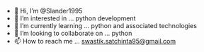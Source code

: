 - 👋 Hi, I’m @Slander1995
- 👀 I’m interested in ... python development
- 🌱 I’m currently learning ... python and associated technologies
- 💞️ I’m looking to collaborate on ... python
- 📫 How to reach me ... swastik.satchinta95@gmail.com

<!---
Slander1995/Slander1995 is a ✨ special ✨ repository because its `README.md` (this file) appears on your GitHub profile.
You can click the Preview link to take a look at your changes.
--->

